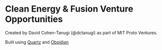 # Clean Energy & Fusion Venture Opportunities

Created by David Cohen-Tanugi (@dctanugi) as part of MIT Proto Ventures.

Built using [Quartz](https://quartz.jzhao.xyz/)  and [Obsidian](https://obsidian.md)